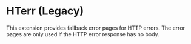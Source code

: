 # HTerr (Legacy)
This extension provides fallback error pages for HTTP errors. The error pages are only used if the HTTP error response has no body.
